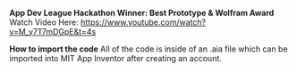 **App Dev League Hackathon Winner: Best Prototype & Wolfram Award** </br>
Watch Video Here: https://www.youtube.com/watch?v=M_y7T7mDGpE&t=4s

**How to import the code**
All of the code is inside of an .aia file which can be imported into
MIT App Inventor after creating an account.
